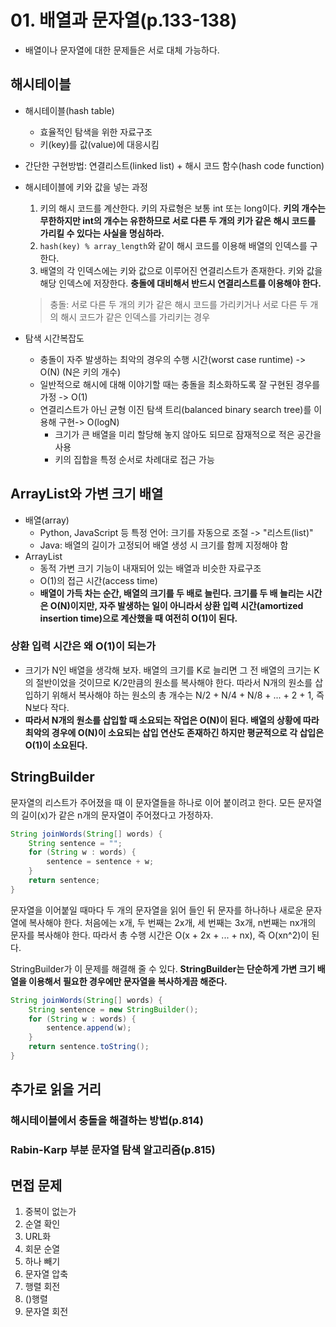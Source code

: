 # 01. 배열과 문자열(p.133-138)
- 배열이나 문자열에 대한 문제들은 서로 대체 가능하다.

## 해시테이블
- 해시테이블(hash table)
  - 효율적인 탐색을 위한 자료구조
  - 키(key)를 값(value)에 대응시킴
- 간단한 구현방법: 연결리스트(linked list) + 해시 코드 함수(hash code function)
- 해시테이블에 키와 값을 넣는 과정
  1. 키의 해시 코드를 계산한다. 키의 자료형은 보통 int 또는 long이다. **키의 개수는 무한하지만 int의 개수는 유한하므로 서로 다른 두 개의 키가 같은 해시 코드를 가리킬 수 있다는 사실을 명심하라.**
  2. `hash(key) % array_length`와 같이 해시 코드를 이용해 배열의 인덱스를 구한다.
  3. 배열의 각 인덱스에는 키와 값으로 이루어진 연결리스트가 존재한다. 키와 값을 해당 인덱스에 저장한다. **충돌에 대비해서 반드시 연결리스트를 이용해야 한다.**
    
    > 충돌: 서로 다른 두 개의 키가 같은 해시 코드를 가리키거나 서로 다른 두 개의 해시 코드가 같은 인덱스를 가리키는 경우
- 탐색 시간복잡도
  - 충돌이 자주 발생하는 최악의 경우의 수행 시간(worst case runtime) -> O(N) (N은 키의 개수)
  - 일반적으로 해시에 대해 이야기할 때는 충돌을 최소화하도록 잘 구현된 경우를 가정 -> O(1)
  - 연결리스트가 아닌 균형 이진 탐색 트리(balanced binary search tree)를 이용해 구현-> O(logN)
    - 크기가 큰 배열을 미리 할당해 놓지 않아도 되므로 잠재적으로 적은 공간을 사용
    - 키의 집합을 특정 순서로 차례대로 접근 가능

## ArrayList와 가변 크기 배열
- 배열(array)
  - Python, JavaScript 등 특정 언어: 크기를 자동으로 조절 -> "리스트(list)"
  - Java: 배열의 길이가 고정되어 배열 생성 시 크기를 함께 지정해야 함
- ArrayList
  - 동적 가변 크기 기능이 내재되어 있는 배열과 비슷한 자료구조
  - O(1)의 접근 시간(access time)
  - **배열이 가득 차는 순간, 배열의 크기를 두 배로 늘린다. 크기를 두 배 늘리는 시간은 O(N)이지만, 자주 발생하는 일이 아니라서 상환 입력 시간(amortized insertion time)으로 계산했을 때 여전히 O(1)이 된다.**

### 상환 입력 시간은 왜 O(1)이 되는가
- 크기가 N인 배열을 생각해 보자. 배열의 크기를 K로 늘리면 그 전 배열의 크기는 K의 절반이었을 것이므로 K/2만큼의 원소를 복사해야 한다. 따라서 N개의 원소를 삽입하기 위해서 복사해야 하는 원소의 총 개수는 N/2 + N/4 + N/8 + ... + 2 + 1, 즉 N보다 작다.
- **따라서 N개의 원소를 삽입할 때 소요되는 작업은 O(N)이 된다. 배열의 상황에 따라 최악의 경우에 O(N)이 소요되는 삽입 연산도 존재하긴 하지만 평균적으로 각 삽입은 O(1)이 소요된다.** 


## StringBuilder
문자열의 리스트가 주어졌을 때 이 문자열들을 하나로 이어 붙이려고 한다. 모든 문자열의 길이(x)가 같은 n개의 문자열이 주어졌다고 가정하자.
```java
String joinWords(String[] words) {
    String sentence = "";
    for (String w : words) {
        sentence = sentence + w;
    }
    return sentence;
} 
```
문자열을 이어붙일 때마다 두 개의 문자열을 읽어 들인 뒤 문자를 하나하나 새로운 문자열에 복사해야 한다. 처음에는 x개, 두 번째는 2x개, 세 번째는 3x개, n번째는 nx개의 문자를 복사해야 한다. 따라서 총 수행 시간은 O(x + 2x + ... + nx), 즉 O(xn^2)이 된다.

StringBuilder가 이 문제를 해결해 줄 수 있다. **StringBuilder는 단순하게 가변 크기 배열을 이용해서 필요한 경우에만 문자열을 복사하게끔 해준다.**

```java
String joinWords(String[] words) {
    String sentence = new StringBuilder();
    for (String w : words) {
        sentence.append(w);
    }
    return sentence.toString();
} 
```

## 추가로 읽을 거리
### 해시테이블에서 충돌을 해결하는 방법(p.814)


### Rabin-Karp 부분 문자열 탐색 알고리즘(p.815)


## 면접 문제

1. 중복이 없는가
2. 순열 확인
3. URL화
4. 회문 순열
5. 하나 빼기
6. 문자열 압축
7. 행렬 회전
8. ()행렬
9. 문자열 회전
